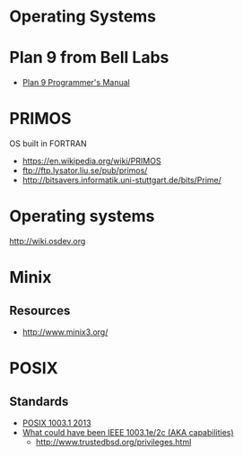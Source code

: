 # Operating Systems
# Plan 9 from Bell Labs

- [Plan 9 Programmer's Manual](http://doc.cat-v.org/plan_9/1st_edition/manual.pdf)

# PRIMOS
OS built in FORTRAN


* <https://en.wikipedia.org/wiki/PRIMOS>
* <ftp://ftp.lysator.liu.se/pub/primos/>
* <http://bitsavers.informatik.uni-stuttgart.de/bits/Prime/>



# Operating systems
<http://wiki.osdev.org>

# Minix
<!-- read the microkernel source -->

## Resources

* <http://www.minix3.org/>


# POSIX

## Standards


* [POSIX 1003.1 2013](http://pubs.opengroup.org/onlinepubs/9699919799/)
* [What could have been IEEE 1003.1e/2c (AKA capabilities)](http://wt.tuxomania.net/publications/posix.1e/download.html)
  * <http://www.trustedbsd.org/privileges.html>

